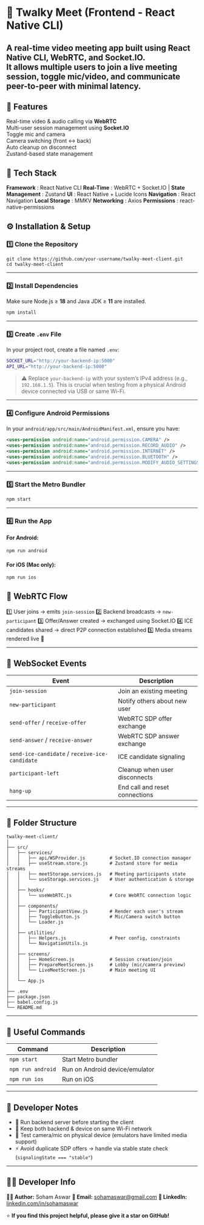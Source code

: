 # 🎥 Twalky Meet (Frontend - React Native CLI)

A **real-time video meeting app** built using **React Native CLI**, **WebRTC**, and **Socket.IO**.  
It allows multiple users to join a live meeting session, toggle mic/video, and communicate peer-to-peer with minimal latency.
---

## 🚀 Features

Real-time video & audio calling via **WebRTC**  
Multi-user session management using **Socket.IO**  
Toggle mic and camera  
Camera switching (front ↔ back)  
Auto cleanup on disconnect  
Zustand-based state management  

## 🧩 Tech Stack


 **Framework** : React Native CLI 
 **Real-Time** : WebRTC + Socket.IO |
 **State Management** : Zustand 
 **UI** : React Native + Lucide Icons 
 **Navigation** : React Navigation 
 **Local Storage** : MMKV 
 **Networking** : Axios 
 **Permissions** : react-native-permissions 

## ⚙️ Installation & Setup

### 1️⃣ Clone the Repository
```
git clone https://github.com/your-username/twalky-meet-client.git
cd twalky-meet-client
````

---

### 2️⃣ Install Dependencies

Make sure Node.js ≥ **18** and Java JDK ≥ **11** are installed.

```bash
npm install
```

---

### 3️⃣ Create `.env` File

In your project root, create a file named `.env`:

```bash
SOCKET_URL="http://your-backend-ip:5000"
API_URL="http://your-backend-ip:5000"
```

> ⚠️ Replace `your-backend-ip` with your system’s IPv4 address (e.g., `192.168.1.5`).
> This is crucial when testing from a physical Android device connected via USB or same Wi-Fi.

---

### 4️⃣ Configure Android Permissions

In your `android/app/src/main/AndroidManifest.xml`, ensure you have:

```xml
<uses-permission android:name="android.permission.CAMERA" />
<uses-permission android:name="android.permission.RECORD_AUDIO" />
<uses-permission android:name="android.permission.INTERNET" />
<uses-permission android:name="android.permission.BLUETOOTH" />
<uses-permission android:name="android.permission.MODIFY_AUDIO_SETTINGS" />
```

---

### 5️⃣ Start the Metro Bundler

```bash
npm start
```

---

### 6️⃣ Run the App

#### For Android:

```bash
npm run android
```

#### For iOS (Mac only):

```bash
npm run ios
```


## 🧠 WebRTC Flow

1️⃣ User joins → emits `join-session`
2️⃣ Backend broadcasts → `new-participant`
3️⃣ Offer/Answer created → exchanged using Socket.IO
4️⃣ ICE candidates shared → direct P2P connection established
5️⃣ Media streams rendered live 🎥

---

## 🔌 WebSocket Events

| Event                                          | Description                    |
| ---------------------------------------------- | ------------------------------ |
| `join-session`                                 | Join an existing meeting       |
| `new-participant`                              | Notify others about new user   |
| `send-offer` / `receive-offer`                 | WebRTC SDP offer exchange      |
| `send-answer` / `receive-answer`               | WebRTC SDP answer exchange     |
| `send-ice-candidate` / `receive-ice-candidate` | ICE candidate signaling        |
| `participant-left`                             | Cleanup when user disconnects  |
| `hang-up`                                      | End call and reset connections |

---

## 🧱 Folder Structure

```
twalky-meet-client/
│
├── src/
│   ├── services/
│   │   ├── api/WSProvider.js         # Socket.IO connection manager
│   │   ├── useStream.store.js        # Zustand store for media streams
│   │   ├── meetStorage.services.js   # Meeting participants state
│   │   └── useStorage.services.js    # User authentication & storage
│   │
│   ├── hooks/
│   │   └── useWebRTC.js              # Core WebRTC connection logic
│   │
│   ├── components/
│   │   ├── ParticipantView.js        # Render each user's stream
│   │   ├── ToggleButton.js           # Mic/Camera switch button
│   │   └── Loader.js
│   │
│   ├── utilities/
│   │   ├── Helpers.js                # Peer config, constraints
│   │   └── NavigationUtils.js
│   │
│   ├── screens/
│   │   ├── HomeScreen.js             # Session creation/join
│   │   ├── PrepareMeetScreen.js      # Lobby (mic/camera preview)
│   │   └── LiveMeetScreen.js         # Main meeting UI
│   │
│   └── App.js
│
├── .env
├── package.json
├── babel.config.js
└── README.md
```
---

## 🧰 Useful Commands

| Command           | Description                    |
| ----------------- | ------------------------------ |
| `npm start`       | Start Metro bundler            |
| `npm run android` | Run on Android device/emulator |
| `npm run ios`     | Run on iOS                     |

---

## 🧠 Developer Notes

* 🧩 Run backend server before starting the client
* 📶 Keep both backend & device on same Wi-Fi network
* 🎥 Test camera/mic on physical device (emulators have limited media support)
* ⚡ Avoid duplicate SDP offers → handle via stable state check (`signalingState === "stable"`)
---

## 👩‍💻 Developer Info

**👩‍💻 Author:** Soham Aswar
**📧 Email:** [sohamaswar@gmail.com](mailto:sohamaswar@gmail.com)
**🔗 LinkedIn:** [linkedin.com/in/sohamaswar](https://www.google.com/url?sa=t&rct=j&q=&esrc=s&source=web&cd=&cad=rja&uact=8&ved=2ahUKEwiu_OOsjcyQAxX0YfUHHVMJO7AQFnoECBsQAQ&url=https%3A%2F%2Fin.linkedin.com%2Fin%2Fsoham-aswar-18376b22a%3Ftrk%3Dpublic_profile_browsemap&usg=AOvVaw0ivsKXXKueS298YG0EHdQv&opi=89978449)


⭐ **If you find this project helpful, please give it a star on GitHub!**

